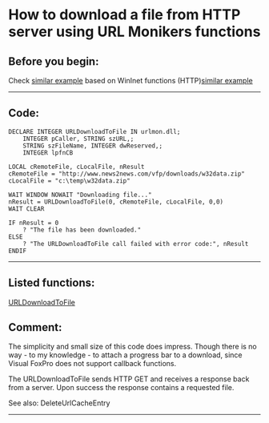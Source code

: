 <link rel="stylesheet" type="text/css" href="../css/win32api.css">  
<link rel="stylesheet" href="https://cdnjs.cloudflare.com/ajax/libs/font-awesome/4.7.0/css/font-awesome.min.css">

# How to download a file from HTTP server using URL Monikers functions

## Before you begin:
Check <a href="?example=110">similar example</a> based on WinInet functions (HTTP)[similar example](sample_110.md)  
  
***  


## Code:
```foxpro  
DECLARE INTEGER URLDownloadToFile IN urlmon.dll;
	INTEGER pCaller, STRING szURL,;
	STRING szFileName, INTEGER dwReserved,;
	INTEGER lpfnCB

LOCAL cRemoteFile, cLocalFile, nResult
cRemoteFile = "http://www.news2news.com/vfp/downloads/w32data.zip"
cLocalFile = "c:\temp\w32data.zip"

WAIT WINDOW NOWAIT "Downloading file..."
nResult = URLDownloadToFile(0, cRemoteFile, cLocalFile, 0,0)
WAIT CLEAR

IF nResult = 0
	? "The file has been downloaded."
ELSE
	? "The URLDownloadToFile call failed with error code:", nResult
ENDIF  
```  
***  


## Listed functions:
[URLDownloadToFile](../libraries/urlmon/URLDownloadToFile.md)  

## Comment:
The simplicity and small size of this code does impress. Though there is no way - to my knowledge - to attach a progress bar to a download, since Visual FoxPro does not support callback functions.  
  
The URLDownloadToFile sends HTTP GET and receives a response back from a server. Upon success the response contains a requested file.  
  
See also: DeleteUrlCacheEntry   
  
***  

